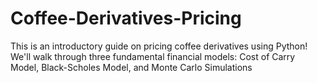 # Coffee-Derivatives-Pricing
This is an introductory guide on pricing coffee derivatives using Python! We'll walk through three fundamental financial models: Cost of Carry Model, Black-Scholes Model, and Monte Carlo Simulations
